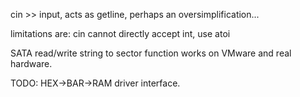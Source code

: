 cin >> input, acts as getline, perhaps an oversimplification...

limitations are: cin cannot directly accept int, use atoi

SATA read/write string to sector function works on VMware and real hardware.

TODO: HEX->BAR->RAM driver interface.
